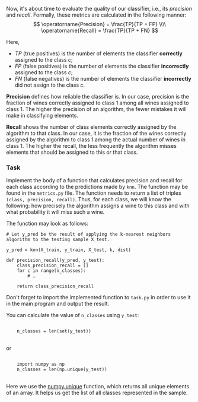 Now, it's about time to evaluate the quality of our classifier, i.e., its *precision* and *recall*. Formally, these metrics are calculated in the following manner:
$$
\operatorname{Precision} = \frac{TP}{TP + FP} \\\\
\operatorname{Recall} = \frac{TP}{TP + FN}
$$

Here,
- $TP$ (true positives) is the number of elements the classifier **correctly** assigned to the class $c$;
- $FP$ (false positives) is the number of elements the classifier **incorrectly** assigned to the class $c$;
- $FN$ (false negatives) is the number of elements the classifier **incorrectly** did not assign to the class $c$.

**Precision** defines how reliable the classifier is. In our case, precision is the fraction of wines correctly assigned to class 1 among all wines assigned to class 1. The higher the precision of an algorithm, the fewer mistakes it will make in classifying elements.


**Recall** shows the number of class elements correctly assigned by the algorithm to that class. In our case, it is the fraction of the wines correctly assigned by the algorithm to class 1 among the actual number of wines in class 1. The higher the recall, the less frequently the algorithm misses elements that should be assigned to this or that class.

### Task
Implement the body of a function that calculates precision and recall for each class according to the predictions made by `knn`. The function may be found in the `metrics.py` file.
The function needs to return a list of triples `(class, precision, recall)`.
Thus, for each class, we will know the following: how precisely the algorithm assigns a wine to this class and with what probability it will miss such a wine.


The function may look as follows:

    # Let y_pred be the result of applying the k-nearest neighbors algorithm to the testing sample X_test.
    
    y_pred = knn(X_train, y_train, X_test, k, dist)

    def precision_recall(y_pred, y_test):
        class_precision_recall = []
        for c in range(n_classes):
            # … 
            
        return class_precision_recall

Don't forget to import the implemented function to `task.py` in order to use it in the main program and output the result.

<div class="hint">
You can calculate the value of <code>n_classes</code> using <code>y_test</code>:
<pre>
<code>
    n_classes = len(set(y_test))
</code>
</pre>
or
<pre>
<code>
    import numpy as np
    n_classes = len(np.unique(y_test))
</code>
</pre>
</div>

Here we use the <a href="https://numpy.org/doc/1.18/reference/generated/numpy.unique.html">numpy.unique</a> function, which returns all unique elements of an array. It helps us get the list of all classes represented in the sample.
